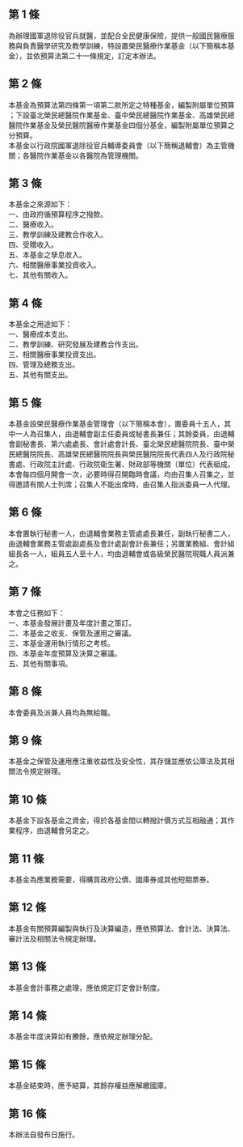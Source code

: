 第 1 條
-------
為辦理國軍退除役官兵就醫，並配合全民健康保險，提供一般國民醫療服  
務與負責醫學研究及教學訓練，特設置榮民醫療作業基金（以下簡稱本基  
金），並依預算法第二十一條規定，訂定本辦法。

第 2 條
-------
本基金為預算法第四條第一項第二款所定之特種基金，編製附屬單位預算  
；下設臺北榮民總醫院作業基金、臺中榮民總醫院作業基金、高雄榮民總  
醫院作業基金及榮民醫院醫療作業基金四個分基金，編製附屬單位預算之  
分預算。  
本基金以行政院國軍退除役官兵輔導委員會（以下簡稱退輔會）為主管機  
關；各醫院作業基金以各醫院為管理機關。

第 3 條
-------
本基金之來源如下：  
一、由政府循預算程序之撥款。  
二、醫療收入。  
三、教學訓練及建教合作收入。  
四、受贈收入。  
五、本基金之孳息收入。  
六、相關醫療事業投資收入。  
七、其他有關收入。

第 4 條
-------
本基金之用途如下：  
一、醫療成本支出。  
二、教學訓練、研究發展及建教合作支出。  
三、相關醫療事業投資支出。  
四、管理及總務支出。  
五、其他有關支出。

第 5 條
-------
本基金設榮民醫療作業基金管理會（以下簡稱本會），置委員十五人，其  
中一人為召集人，由退輔會副主任委員或秘書長兼任；其餘委員，由退輔  
會副秘書長、第六處處長、會計處會計長、臺北榮民總醫院院長、臺中榮  
民總醫院院長、高雄榮民總醫院院長與榮民醫院院長代表四人及行政院秘  
書處、行政院主計處、行政院衛生署、財政部等機關（單位）代表組成。  
本會每四個月開會一次，必要時得召開臨時會議，均由召集人召集之，並  
得邀請有關人士列席；召集人不能出席時，由召集人指派委員一人代理。

第 6 條
-------
本會置執行秘書一人，由退輔會業務主管處處長兼任，副執行秘書二人，  
由退輔會業務主管處副處長及會計處副會計長兼任；另置業務組、會計組  
組長各一人，組員五人至十人，均由退輔會或各級榮民醫院現職人員派兼  
之。

第 7 條
-------
本會之任務如下：  
一、本基金發展計畫及年度計畫之策訂。  
二、本基金之收支、保管及運用之審議。  
三、本基金運用執行情形之考核。  
四、本基金年度預算及決算之審議。  
五、其他有關事項。

第 8 條
-------
本會委員及派兼人員均為無給職。

第 9 條
-------
本基金之保管及運用應注重收益性及安全性，其存儲並應依公庫法及其相  
關法令規定辦理。

第 10 條
--------
本基金下設各基金之資金，得於各基金間以轉撥計價方式互相融通；其作  
業程序，由退輔會另定之。

第 11 條
--------
本基金為應業務需要，得購買政府公債、國庫券或其他短期票券。

第 12 條
--------
本基金有關預算編製與執行及決算編造，應依預算法、會計法、決算法、  
審計法及相關法令規定辦理。

第 13 條
--------
本基金會計事務之處理，應依規定訂定會計制度。

第 14 條
--------
本基金年度決算如有賸餘，應依規定辦理分配。

第 15 條
--------
本基金結束時，應予結算，其餘存權益應解繳國庫。

第 16 條
--------
本辦法自發布日施行。

